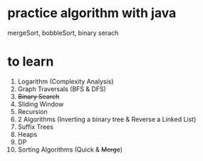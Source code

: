 # practice algorithm with java

mergeSort, bobbleSort, binary serach

# to learn

1. Logarithm (Complexity Analysis)
2. Graph Traversals (BFS & DFS)
3. <del>Binary Search</del>
4. Sliding Window 
5. Recursion
6. 2 Algorithms (Inverting a binary tree & Reverse a Linked List)
7. Suffix Trees
8. Heaps
9.  DP
10. Sorting Algorithms (Quick & <del>Merge</del>)
